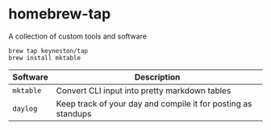 # homebrew-tap
A collection of custom tools and software

```
brew tap keyneston/tap
brew install mktable
```

| Software  | Description                                                   |
| --------- | ------------------------------------------------------------- |
| `mktable` | Convert CLI input into pretty markdown tables                 |
| `daylog`  | Keep track of your day and compile it for posting as standups |
